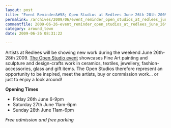 ```yaml
---
layout: post
title: "Event Reminder&#58; Open Studios at Redlees June 26th-28th 2009"
permalink: /archives/2009/06/event_reminder_open_studios_at_redlees_june_26th28.html
commentfile: 2009-06-26-event_reminder_open_studios_at_redlees_june_26th28
category: around_town
date: 2009-06-26 08:31:22

---
```


Artists at Redlees will be showing new work during the weekend June 26th-28th 2009. [The Open Studio event](http://www.redlees.org/) showcases Fine Art painting and sculpture and design-crafts work in ceramics, textiles, jewellery, fashion-accessories, glass and gift items. The Open Studios therefore represent an opportunity to be inspired, meet the artists, buy or commission work... or just to enjoy a look around!

**Opening Times**

-   Friday 26th June 6-9pm
-   Saturday 27th June 11am-6pm
-   Sunday 28th June 11am-6pm

*Free admission and free parking*
